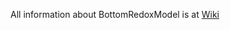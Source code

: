 All information about BottomRedoxModel is at [Wiki](https://github.com/BottomRedoxModel/GroupStructure/wiki)

